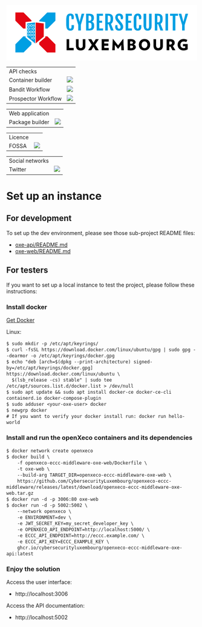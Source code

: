 ![logo](./static/cyberlux-logo.jpg?raw=true "CYBERSECURITY Luxembourg")

<table>
<tr>
  <td>API checks</td>
</tr>
<tr>
  <td>Container builder</td>
  <td><a href="https://github.com/CybersecurityLuxembourg/openxeco-eccc-middleware/actions/workflows/oxe-api_docker.yml"><img src="https://github.com/CybersecurityLuxembourg/openxeco-eccc-middleware/actions/workflows/oxe-api_docker.yml/badge.svg" /></a></td>
</tr>
<tr>
  <td>Bandit Workflow</td>
  <td><a href="https://github.com/CybersecurityLuxembourg/openxeco-eccc-middleware/actions/workflows/oxe-api_pycqa-bandit.yml"><img src="https://github.com/CybersecurityLuxembourg/openxeco-eccc-middleware/actions/workflows/oxe-api_pycqa-bandit.yml/badge.svg" /></a></td>
</tr>
<tr>
  <td>Prospector Workflow</td>
  <td><a href="https://github.com/CybersecurityLuxembourg/openxeco-eccc-middleware/actions/workflows/oxe-api_pycqa-prospector.yml"><img src="https://github.com/CybersecurityLuxembourg/openxeco-eccc-middleware/actions/workflows/oxe-api_pycqa-prospector.yml/badge.svg" /></a></td>
</tr>
</table>

<table>
<tr>
  <td>Web application</td>
</tr>
<tr>
  <td>Package builder</td>
  <td><a href="https://github.com/CybersecurityLuxembourg/openxeco-eccc-middleware/actions/workflows/oxe-web_package.yml"><img src="https://github.com/CybersecurityLuxembourg/openxeco-eccc-middleware/actions/workflows/oxe-web.yml/badge.svg" /></a></td>
</tr>
</table>

<table>
<tr>
  <td>Licence</td>
</tr>
<tr>
  <td>FOSSA</td>
  <td><a href="https://app.fossa.com/projects/git%2Bgithub.com%2FCybersecurityLuxembourg%2Fopenxeco-eccc-middleware?ref=badge_shield" alt="FOSSA Status"><img src="https://app.fossa.com/api/projects/git%2Bgithub.com%2FCybersecurityLuxembourg%2Fopenxeco-eccc-middleware.svg?type=shield"/></a></td>
</tr>
</table>

<table>
<tr>
  <td>Social networks</td>
</tr>
<tr>
  <td>Twitter</td>
  <td><a href="https://twitter.com/cyberluxembourg"><img src="https://img.shields.io/twitter/follow/cyberluxembourg.svg?style=social&label=Follow" /></a></td>
</tr>
</table>

# Set up an instance

## For development

To set up the dev environment, please see those sub-project README files:

- [oxe-api/README.md](oxe-api/README.md)
- [oxe-web/README.md](oxe-web/README.md)

## For testers

If you want to set up a local instance to test the project, please follow these instructions:

### Install docker

[Get Docker](https://docs.docker.com/get-docker/)

Linux:

```
$ sudo mkdir -p /etc/apt/keyrings/
$ curl -fsSL https://download.docker.com/linux/ubuntu/gpg | sudo gpg --dearmor -o /etc/apt/keyrings/docker.gpg
$ echo "deb [arch=$(dpkg --print-architecture) signed-by=/etc/apt/keyrings/docker.gpg] https://download.docker.com/linux/ubuntu \
  $(lsb_release -cs) stable" | sudo tee /etc/apt/sources.list.d/docker.list > /dev/null
$ sudo apt update && sudo apt install docker-ce docker-ce-cli containerd.io docker-compose-plugin
$ sudo adduser <your-oxe-user> docker
$ newgrp docker
# If you want to verify your docker install run: docker run hello-world
```

### Install and run the openXeco containers and its dependencies

```
$ docker network create openxeco
$ docker build \
    -f openxeco-eccc-middleware-oxe-web/Dockerfile \
    -t oxe-web \
    --build-arg TARGET_DIR=openxeco-eccc-middleware-oxe-web \
    https://github.com/CybersecurityLuxembourg/openxeco-eccc-middleware/releases/latest/download/openxeco-eccc-middleware-oxe-web.tar.gz
$ docker run -d -p 3006:80 oxe-web
$ docker run -d -p 5002:5002 \
    --network openxeco \
    -e ENVIRONMENT=dev \
    -e JWT_SECRET_KEY=my_secret_developer_key \
    -e OPENXECO_API_ENDPOINT=http://localhost:5000/ \
    -e ECCC_API_ENDPOINT=http://eccc.example.com/ \
    -e ECCC_API_KEY=ECCC_EXAMPLE_KEY \
    ghcr.io/cybersecurityluxembourg/openxeco-eccc-middleware-oxe-api:latest
```

### Enjoy the solution

Access the user interface:
- http://localhost:3006

Access the API documentation:
- http://localhost:5002
